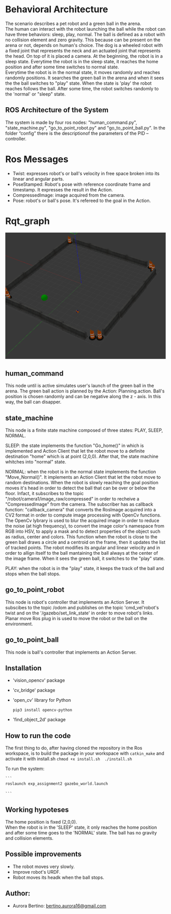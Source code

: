 # Behavioral Architecture
The scenario describes a pet robot and a green ball in the arena.  
The human can interact with the robot launching the ball while the robot can have three behaviors: sleep, play, normal.
The ball is defined as a robot with no collision element and zero gravity. This because can be present on the arena or not, depends on human's choice. 
The dog is a wheeled robot with a fixed joint that represents the neck and an actuated joint that represents the head. On top of it is placed a camera. 
At the beginning, the robot is in a sleep state. Everytime the robot is in the sleep state, it reaches the home position and after some time switches to normal state.   
Everytime the robot is in the normal state, it moves randomly and reaches randomly positions. It searches the green ball in the arena and when it sees the the ball switches to "play" state. 
When the state is 'play' the robot reaches follows the ball. After some time, the robot switches randomly to the 'normal' or "sleep" state.  


## ROS Architecture of the System
The system is made by four ros nodes: "human_command.py", "state_machine.py", "go_to_point_robot.py" and "go_to_point_ball.py". 
In the folder “config” there is the descriptionof the parameters of the PID – controller. 

# Ros Messages 

- Twist: expresses robot's or ball's velocity in free space broken into its linear and angular parts.
-  PoseStamped: Robot's pose with reference coordinate frame and timestamp. It expresses the result in the      Action. 
- CompressedImage: image acquired from the camera. 
- Pose: robot's or ball's pose. It's refereed to the goal in the Action. 

# Rqt_graph 
<p align="center"> 
<img src=https://github.com/au1698/exp_assignment2/blob/main/exp_assignment2/Images/arena.png raw=true">
</p>

## human_command
This node until is active simulates user's launch of the green ball in the arena. 
The green ball action is planned by the Action: Planning.action. 
Ball's position is chosen randomly and can be negative along the z - axis. In this way, the ball can disapper.

## state_machine
This node is a finite state machine composed of three states: PLAY, SLEEP, NORMAL.

SLEEP: the state implements the function "Go_home()" in which is implemented and Action Client that let the robot move to a definite destination "home" which is at point (2,0,0). 
After that, the state machine whitches into "normal" state.   

NORMAL: when the robot is in the normal state implements the function "Move_Normal()". 
It implements an Action Client that let the robot move to random destinations. 
When the robot is slowly reaching the goal position moves it's head in order to detect the ball that can be over or below the floor. Infact, it subscribes to the topic "/robot/camera1/image_raw/compressed" in order to recheive a "CompressedImage" from the camera. 
The subscriber has as callback function: "callback_camera" that converts the RosImage acquired into a CV2 format in order to compute image processing with OpenCv functions. 
The OpenCv lybrary is used to blur the acquired image in order to reduce the noise (at high frequency), to convert the image color's namespace from RGB into HSV, to apply a mask and to detect properties of the object such as radius, center and colors. 
This function when the robot is close to the green ball draws a circle and a centroid on the frame, then it updates the list of tracked points. The robot modifies its angular and linear velocity and in order to allign itself to the ball mantaining the ball always at the center of the image frame.
When it sees the green ball, it switches to the "play" state. 

PLAY: when the robot is in the "play" state, it keeps the track of the ball and stops when the ball stops.    

## go_to_point_robot
This node is robot's controller that implements an Action Server. It subscibes to the topic /odom and publishes on the topic 'cmd_vel'robot's twist and on the '/gazebo/set_link_state' in order to move robot's links. Planar move Ros plug in is used to move the robot or the ball  on the environment.  

## go_to_point_ball 
This node is ball's controller that implements an Action Server.

## Installation
- 'vision_opencv' package 
- 'cv_bridge' package
- 'open_cv' library for Python 
  ```
  pip3 install opencv-python 
  ```

- 'find_object_2d' package

## How to run the code
The first thing to do, after having cloned the repository in the Ros workspace, is to build the package in your workspace with
    ```
    catkin_make
    ```
and activate it with install.sh
    ```
    chmod +x install.sh 
    ./install.sh
    ```

To run the system:
    
    ```
    roslaunch exp_assignment2 gazebo_world.launch
    
    ```


## Working hypoteses
The home position is fixed (2,0,0).  
When the robot is in the 'SLEEP' state, it only reaches the home position and after some time goes to the 'NORMAL' state. 
The ball has no gravity and collision elements. 

## Possible improvements
- The robot moves very slowly.
- Improve robot's URDF.   
- Robot moves its headk when the ball stops. 

## Author: 

* Aurora Bertino: bertino.aurora16@gmail.com
